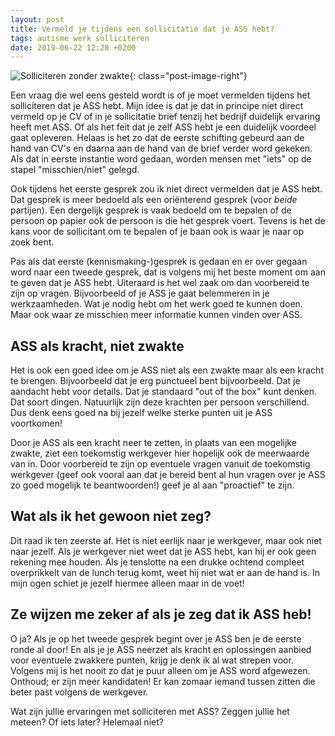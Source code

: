 ```yaml
---
layout: post
title: Vermeld je tijdens een sollicitatie dat je ASS hebt?
tags: autisme werk solliciteren
date: 2019-06-22 12:20 +0200
---
```

![Solliciteren zonder zwakte]({{site.baseurl}}/assets/img/sollicitatie.jpg){: class="post-image-right"}

Een vraag die wel eens gesteld wordt is of je moet vermelden tijdens het solliciteren dat je ASS hebt.
Mijn idee is dat je dat in principe niet direct vermeld op je CV of in je sollicitatie brief tenzij het bedrijf duidelijk ervaring heeft met ASS. Of als het feit dat je zelf ASS hebt je een duidelijk voordeel gaat opleveren. Helaas is het zo dat de eerste schifting gebeurd aan de hand van CV's en daarna aan de hand van de brief verder word gekeken. Als dat in eerste instantie word gedaan, worden mensen met "iets" op de stapel "misschien/niet" gelegd.

Ook tijdens het eerste gesprek zou ik niet direct vermelden dat je ASS hebt. Dat gesprek is meer bedoeld als een oriënterend gesprek (voor *beide* partijen). Een dergelijk gesprek is vaak bedoeld om te bepalen of de persoon op papier ook de persoon is die het gesprek voert. Tevens is het de kans voor de sollicitant om te bepalen of je baan ook is waar je naar op zoek bent.

Pas als dat eerste (kennismaking-)gesprek is gedaan en er over gegaan word naar een tweede gesprek, dat is volgens mij het beste moment om aan te geven dat je ASS hebt. Uiteraard is het wel zaak om dan voorbereid te zijn op vragen. Bijvoorbeeld of je ASS je gaat belemmeren in je werkzaamheden. Wat je nodig hebt om het werk goed te kunnen doen. Maar ook waar ze misschien meer informatie kunnen vinden over ASS.

## ASS als kracht, niet zwakte
Het is ook een goed idee om je ASS niet als een zwakte maar als een kracht te brengen. Bijvoorbeeld dat je erg punctueel bent bijvoorbeeld. Dat je aandacht hebt voor details. Dat je standaard "out of the box" kunt denken. Dat soort dingen. Natuurlijk zijn deze krachten per persoon verschillend. Dus denk eens goed na bij jezelf welke sterke punten uit je ASS voortkomen!

Door je ASS als een kracht neer te zetten, in plaats van een mogelijke zwakte, ziet een toekomstig werkgever hier hopelijk ook de meerwaarde van in. Door voorbereid te zijn op eventuele vragen vanuit de toekomstig werkgever (geef ook vooral aan dat je bereid bent al hun vragen over je ASS zo goed mogelijk te beantwoorden!) geef je al aan "proactief" te zijn.

## Wat als ik het gewoon niet zeg?
Dit raad ik ten zeerste af. Het is niet eerlijk naar je werkgever, maar ook niet naar jezelf. Als je werkgever niet weet dat je ASS hebt, kan hij er ook geen rekening mee houden. Als je tenslotte na een drukke ochtend compleet overprikkelt van de lunch terug komt, weet hij niet wat er aan de hand is. In mijn ogen schiet je jezelf hiermee alleen maar in de voet!

## Ze wijzen me zeker af als je zeg dat ik ASS heb!
O ja? Als je op het tweede gesprek begint over je ASS ben je de eerste ronde al door! En als je je ASS neerzet als kracht en oplossingen aanbied voor eventuele zwakkere punten, krijg je denk ik al wat strepen voor. Volgens mij is het nooit zo dat je puur alleen om je ASS word afgewezen. Onthoud; er zijn meer kandidaten! Er kan zomaar iemand tussen zitten die beter past volgens de werkgever.

Wat zijn jullie ervaringen met solliciteren met ASS? Zeggen jullie het meteen? Of iets later? Helemaal niet?
